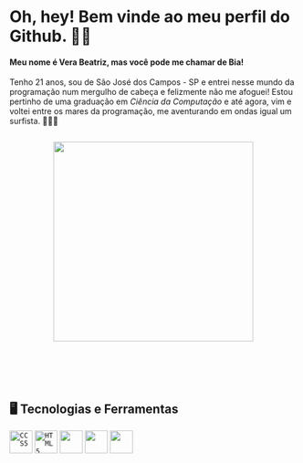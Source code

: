 # Oh, hey! Bem vinde ao meu perfil do Github. ✌🏻

#### Meu nome é **Vera Beatriz**, mas você pode me chamar de **Bia**! 
Tenho 21 anos, sou de São José dos Campos - SP e entrei nesse mundo da programação num mergulho de cabeça e felizmente não me afoguei! Estou pertinho de uma graduação em _Ciência da Computação_ e até agora, vim e voltei entre os mares da programação, me aventurando em ondas igual um surfista. 🏄🏻‍♀️ 

<code><p align="center">
  <img src="https://tenor.com/view/bugcat-loading-error-angry-throw-keyboard-gif-16423587" width = 350/>
</p></code>

<br/>
<br>

## 🖥️ Tecnologias e Ferramentas
<code><img width=40px src="https://cdn.jsdelivr.net/gh/devicons/devicon@latest/icons/css3/css3-plain-wordmark.svg" title = "CCS5" /></code>
<code><img width=40px src="https://cdn.jsdelivr.net/gh/devicons/devicon@latest/icons/html5/html5-plain-wordmark.svg" title = "HTML5" /></code>
<code><img width=40px src="https://cdn.jsdelivr.net/gh/devicons/devicon@latest/icons/css3/css3-plain-wordmark.svg" /></code>
<code><img width=40px src="https://cdn.jsdelivr.net/gh/devicons/devicon@latest/icons/css3/css3-plain-wordmark.svg" /></code>
<code><img width=40px src="https://cdn.jsdelivr.net/gh/devicons/devicon@latest/icons/css3/css3-plain-wordmark.svg" /></code>




